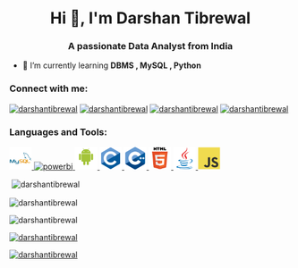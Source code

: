 <h1 align="center">Hi 👋, I'm Darshan Tibrewal</h1>
<h3 align="center">A passionate Data Analyst from India</h3>



- 🌱 I’m currently learning **DBMS , MySQL , Python**

<h3 align="left">Connect with me:</h3>
<p align="left">
<a href="https://twitter.com/darshantibrewal" target="blank"><img align="center" src="https://raw.githubusercontent.com/rahuldkjain/github-profile-readme-generator/master/src/images/icons/Social/twitter.svg" alt="darshantibrewal" height="30" width="40" /></a>
<a href="https://linkedin.com/in/darshantibrewal" target="blank"><img align="center" src="https://raw.githubusercontent.com/rahuldkjain/github-profile-readme-generator/master/src/images/icons/Social/linked-in-alt.svg" alt="darshantibrewal" height="30" width="40" /></a>
<a href="https://fb.com/darshantibrewal" target="blank"><img align="center" src="https://raw.githubusercontent.com/rahuldkjain/github-profile-readme-generator/master/src/images/icons/Social/facebook.svg" alt="darshantibrewal" height="30" width="40" /></a>
<a href="https://instagram.com/darshantibrewal" target="blank"><img align="center" src="https://raw.githubusercontent.com/rahuldkjain/github-profile-readme-generator/master/src/images/icons/Social/instagram.svg" alt="darshantibrewal" height="30" width="40" /></a>
</p>

<h3 align="left">Languages and Tools:</h3>
<p align="left"> 
<a href="https://www.mysql.com/" target="_blank" rel="noreferrer"> <img src="https://raw.githubusercontent.com/devicons/devicon/master/icons/mysql/mysql-original-wordmark.svg" alt="mysql" width="40" height="40"/> </a>
<a href="https://powerbi.microsoft.com/en-au/" target="_blank" rel="noreferrer"> <img src="https://www.google.com/imgres?imgurl=https%3A%2F%2Fupload.wikimedia.org%2Fwikipedia%2Fcommons%2Fthumb%2Fc%2Fcf%2FNew_Power_BI_Logo.svg%2F630px-New_Power_BI_Logo.svg.png&tbnid=udkjDeZGOQNEkM&vet=12ahUKEwjUu7LdwKH-AhX4C7cAHfLRDgMQMygGegUIARCcAQ..i&imgrefurl=https%3A%2F%2Fcommons.wikimedia.org%2Fwiki%2FFile%3ANew_Power_BI_Logo.svg&docid=fElY9UANHz96jM&w=630&h=630&q=power%20bi%20icon%20without%20background&hl=en-GB&ved=2ahUKEwjUu7LdwKH-AhX4C7cAHfLRDgMQMygGegUIARCcAQ" alt="powerbi" width="40" height="40"/> </a>
<a href="https://developer.android.com" target="_blank" rel="noreferrer"> <img src="https://raw.githubusercontent.com/devicons/devicon/master/icons/android/android-original-wordmark.svg" alt="android" width="40" height="40"/> </a> 
<a href="https://www.cprogramming.com/" target="_blank" rel="noreferrer"> <img src="https://raw.githubusercontent.com/devicons/devicon/master/icons/c/c-original.svg" alt="c" width="40" height="40"/> </a> 
<a href="https://www.w3schools.com/cpp/" target="_blank" rel="noreferrer"> <img src="https://raw.githubusercontent.com/devicons/devicon/master/icons/cplusplus/cplusplus-original.svg" alt="cplusplus" width="40" height="40"/> </a> 
<a href="https://www.w3.org/html/" target="_blank" rel="noreferrer"> <img src="https://raw.githubusercontent.com/devicons/devicon/master/icons/html5/html5-original-wordmark.svg" alt="html5" width="40" height="40"/> </a>
<a href="https://www.java.com" target="_blank" rel="noreferrer"> <img src="https://raw.githubusercontent.com/devicons/devicon/master/icons/java/java-original.svg" alt="java" width="40" height="40"/> </a>
<a href="https://developer.mozilla.org/en-US/docs/Web/JavaScript" target="_blank" rel="noreferrer"> <img src="https://raw.githubusercontent.com/devicons/devicon/master/icons/javascript/javascript-original.svg" alt="javascript" width="40" height="40"/> </a>
 </p>

<!-- <p><img align="left" src="https://github-readme-stats.vercel.app/api/top-langs?username=darshantibrewal&show_icons=true&locale=en&layout=compact" alt="darshantibrewal" /></p> -->

<p>&nbsp;<img align="center" src="https://github-readme-stats.vercel.app/api?username=darshantibrewal&show_icons=true&locale=en" alt="darshantibrewal" /></p>

<p><img align="center" src="https://github-readme-streak-stats.herokuapp.com/?user=darshantibrewal&" alt="darshantibrewal" /></p>

<p align="left"> <img src="https://komarev.com/ghpvc/?username=darshantibrewal&label=Profile%20views&color=0e75b6&style=flat" alt="darshantibrewal" /> </p>

<p align="left"> <a href="https://github.com/ryo-ma/github-profile-trophy"><img src="https://github-profile-trophy.vercel.app/?username=darshantibrewal" alt="darshantibrewal" /></a> </p>

 <p align="left"> <a href="https://twitter.com/darshantibrewal" target="blank"><img src="https://img.shields.io/twitter/follow/darshantibrewal?logo=twitter&style=for-the-badge" alt="darshantibrewal" /></a> </p>
